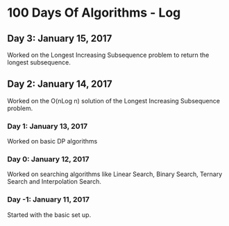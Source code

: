 # 100 Days Of Algorithms - Log

## Day 3: January 15, 2017
Worked on the Longest Increasing Subsequence problem to return the longest subsequence.

## Day 2: January 14, 2017
Worked on the O(nLog n) solution of the Longest Increasing Subsequence problem.

### Day 1: January 13, 2017
Worked on basic DP algorithms

### Day 0: January 12, 2017
Worked on searching algorithms like Linear Search, Binary Search, Ternary Search and Interpolation Search.

### Day -1: January 11, 2017
Started with the basic set up.